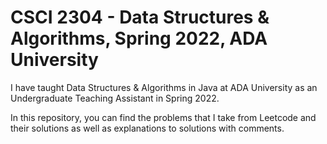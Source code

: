 # CSCI 2304 - Data Structures &amp; Algorithms, Spring 2022, ADA University

I have taught Data Structures & Algorithms in Java at ADA University as an Undergraduate Teaching Assistant in Spring 2022.

In this repository, you can find the problems that I take from Leetcode and their solutions as well as explanations to solutions with comments.
